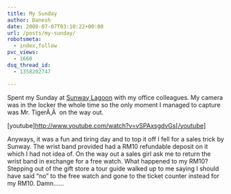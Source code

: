 ```yaml
---
title: My Sunday
author: Danesh
date: 2008-07-07T03:10:22+00:00
url: /posts/my-sunday/
robotsmeta:
  - index,follow
pvc_views:
  - 1660
dsq_thread_id:
  - 1358202747

---
```

Spent my Sunday at [Sunway Lagoon][1] with my office colleagues. My camera was in the locker the whole time so the only moment I managed to capture was Mr. TigerÃ‚Â  on the way out.

[youtube]http://www.youtube.com/watch?v=vSPAxsgdvGs[/youtube]

Anyways, it was a fun and tiring day and to top it off I fell for a sales trick by Sunway. The wrist band provided had a RM10 refundable deposit on it which I had not idea of. On the way out a sales girl ask me to return the wrist band in exchange for a free watch. What happened to my RM10? Stepping out of the gift store a tour guide walked up to me saying I should have said &#8220;no&#8221; to the free watch and gone to the ticket counter instead for my RM10. Damn&#8230;&#8230;

 [1]: http://www.sunwaylagoon.com/
